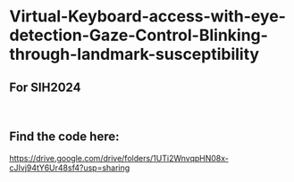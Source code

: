 # Virtual-Keyboard-access-with-eye-detection-Gaze-Control-Blinking-through-landmark-susceptibility
For SIH2024
-
<br/>

Find the code here:
-
https://drive.google.com/drive/folders/1UTi2WnvqpHN08x-cJIvj94tY6Ur48sf4?usp=sharing
